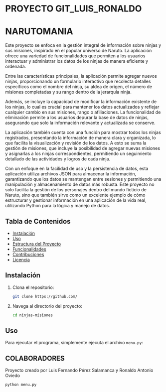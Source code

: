 # PROYECTO GIT_LUIS_RONALDO
# NARUTOMANIA

Este proyecto se enfoca en la gestión integral de información sobre ninjas y sus misiones, inspirado en el popular universo de Naruto. 
La aplicación ofrece una variedad de funcionalidades que permiten a los usuarios interactuar y administrar los datos de los ninjas de
manera eficiente y ordenada.

Entre las características principales, la aplicación permite agregar nuevos ninjas, proporcionando un formulario interactivo que recolecta detalles específicos como el nombre del ninja,
su aldea de origen, el número de misiones completadas y su rango dentro de la jerarquía ninja.


Además, se incluye la capacidad de modificar la información existente de los ninjas, lo cual es crucial para mantener los datos actualizados y reflejar cualquier cambio en sus misiones, 
rango o afiliaciones. La funcionalidad de eliminación permite a los usuarios depurar la base de datos de ninjas, asegurando que solo la información relevante y actualizada se conserve.

La aplicación también cuenta con una función para mostrar todos los ninjas registrados, presentando la información de manera clara y organizada, lo que facilita la visualización y 
revisión de los datos. A esto se suma la gestión de misiones, que incluye la posibilidad de agregar nuevas misiones y asignarlas a los ninjas correspondientes,
permitiendo un seguimiento detallado de las actividades y logros de cada ninja.

Con un enfoque en la facilidad de uso y la persistencia de datos, esta aplicación utiliza archivos JSON para almacenar la información,
 garantizando que los datos se mantengan entre sesiones y permitiendo una manipulación y almacenamiento de datos más robusta. 
Este proyecto no solo facilita la gestión de los personajes dentro del mundo ficticio de Naruto, sino que también sirve como un excelente ejemplo de cómo estructurar
y gestionar información en una aplicación de la vida real, utilizando Python para la lógica y manejo de datos.

## Tabla de Contenidos

- [Instalación](#instalación)
- [Uso](#uso)
- [Estructura del Proyecto](#estructura-del-proyecto)
- [Funcionalidades](#funcionalidades)
- [Contribuciones](#contribuciones)
- [Licencia](#licencia)

## Instalación

1. Clona el repositorio:

    ```bash
    git clone https://github.com/
    ```

2. Navega al directorio del proyecto:

    ```bash
    cd ninjas-misiones
    ```



## Uso

Para ejecutar el programa, simplemente ejecuta el archivo `menu.py`:

## COLABORADORES

Proyecto creado por Luis Fernando Pérez Salamanca y Ronaldo Antonio Oviedo


```bash
python menu.py
